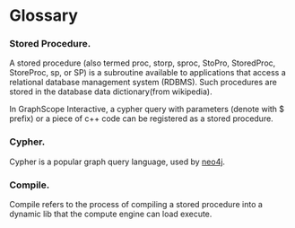 # Glossary

### Stored Procedure.
A stored procedure (also termed proc, storp, sproc, StoPro, StoredProc, StoreProc, sp, or SP) is a subroutine available to applications that access a relational database management system (RDBMS). Such procedures are stored in the database data dictionary(from wikipedia). 

In GraphScope Interactive, a cypher query with parameters (denote with $ prefix) or a piece of c++ code can be registered as a stored procedure.


### Cypher.

Cypher is a popular graph query language, used by [neo4j](https://neo4j.com/developer/cypher/).

<!-- ### Gremlin

[Gremlin](https://tinkerpop.apache.org/gremlin.html) is the graph traversal language of Apache TinkerPop. Gremlin is a functional, data-flow language that enables users to succinctly express complex traversals on (or queries of) their application's property graph. Every Gremlin traversal is composed of a sequence of (potentially nested) steps. -->

### Compile.

Compile refers to the process of compiling a stored procedure into a dynamic lib that the compute engine can load execute.